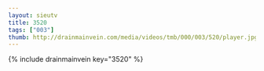 ```yaml
--- 
layout: sieutv
title: 3520
tags: ["003"]
thumb: http://drainmainvein.com/media/videos/tmb/000/003/520/player.jpg
---
```

{% include drainmainvein key="3520" %} 
